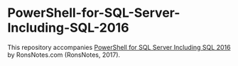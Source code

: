 # PowerShell-for-SQL-Server-Including-SQL-2016
This repository accompanies [PowerShell for SQL Server Including SQL 2016](https://ronsnotes.com/) by RonsNotes.com (RonsNotes, 2017).

